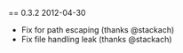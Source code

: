 == 0.3.2 2012-04-30

* Fix for path escaping (thanks @stackach)
* Fix file handling leak (thanks @stackach)
